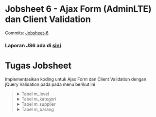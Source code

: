 # Jobsheet 6 - Ajax Form (AdminLTE) dan Client Validation 

Commits: [Jobsheet-6](https://github.com/search?q=repo%3ARaruu%2FPolinema.Task+JS6&type=commits)

### Laporan JS6 ada di [sini](https://1drv.ms/f/c/60e6043c8101a60a/EqL_CGeINmZNj3vWWNmJvoMB4nby17qHOW8uTixmDTTCDQ?e=WwXetD)

# Tugas Jobsheet
Implementasikan koding untuk Ajax Form dan Client Validation dengan jQuery Validation pada pada menu berikut ini 
><details>
><summary>Tabel m_level</summary>
><div>
>  <img src="img/level_1.png"/>
>  <img src="img/level_2.png"/>
>  <img src="img/level_3.png"/>
></div>
></details>
><details>
><summary>Tabel m_kategori </summary>
><div>
>  <img src="img/kategori_1.png"/>
>  <img src="img/kategori_2.png"/>
>  <img src="img/kategori_3.png"/>
></div>
></details>
><details>
><summary>Tabel m_supplier</summary>
><div>
>  <img src="img/supplier_1.png"/>
>  <img src="img/supplier_2.png"/>
>  <img src="img/supplier_3.png"/>
></div>
></details>
><details>
><summary>Tabel m_barang</summary>
><div>
>  <img src="img/barang_1.png"/>
>  <img src="img/barang_2.png"/>
>  <img src="img/barang_3.png"/>
></div>
></details>


